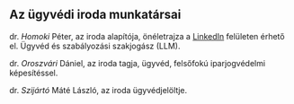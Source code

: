 ## Az ügyvédi iroda munkatársai

dr. *Homoki* Péter, az iroda alapítója, önéletrajza a <a href="https://www.linkedin.com/in/homoki" target="_blank">LinkedIn</a> felületen érhető el. Ügyvéd és szabályozási szakjogász (LLM).

dr. *Oroszvári* Dániel, az iroda tagja, ügyvéd, felsőfokú iparjogvédelmi képesítéssel.

dr. *Szijártó* Máté László, az iroda ügyvédjelöltje.

